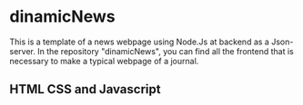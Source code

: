 # dinamicNews
This is a template of a news webpage using Node.Js at backend as a Json-server.
In the repository "dinamicNews", you can find all the frontend that is necessary to make a typical webpage of a journal.

## HTML CSS and Javascript


